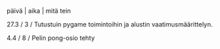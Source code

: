 päivä | aika | mitä tein

27.3	/   3   / Tutustuin pygame toimintoihin ja alustin vaatimusmäärittelyn.

4.4     /   8   / Pelin pong-osio tehty
 
